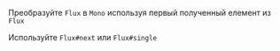 Преобразуйте `Flux` в `Mono` используя первый полученный елемент из `Flux`
   
<div class="hint">
  Используйте <code>Flux#next</code> или <code>Flux#single</code>
</div>